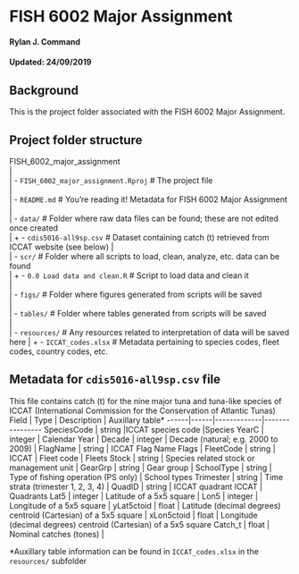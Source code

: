 # FISH 6002 Major Assignment
#### Rylan J. Command
#### Updated: 24/09/2019

## Background
This is the project folder associated with the FISH 6002 Major Assignment. 

## Project folder structure  
  
FISH_6002_major_assignment  
|  
| - `FISH_6002_major_assignment.Rproj`  # The project file  
|  
| - `README.md`  # You’re reading it! Metadata for FISH 6002 Major Assignment
|  
| - `data/`  # Folder where raw data files can be found; these are not edited once created  
|      + - `cdis5016-all9sp.csv`  # Dataset containing catch (t) retrieved from ICCAT website (see below)
|  
| - `scr/`  # Folder where all scripts to load, clean, analyze, etc. data can be found  
|      + - `0.0 Load data and clean.R`  # Script to load data and clean it  
|  
| - `figs/` # Folder where figures generated from scripts will be saved  
|  
| - `tables/`  # Folder where tables generated from scripts will be saved  
|  
| - `resources/`  # Any resources related to interpretation of data will be saved here 
|      + - `ICCAT_codes.xlsx`  # Metadata pertaining to species codes, fleet codes, country codes, etc.

## Metadata for `cdis5016-all9sp.csv` file
This file contains catch (t) for the nine major tuna and tuna-like species of ICCAT (International Commission for the Conservation of Atlantic Tunas)
Field | Type | Description | Auxillary table*
------|------|-------------|----------------
SpeciesCode | string |ICCAT species code |Species
YearC | integer | Calendar Year |
Decade | integer | Decade (natural; e.g. 2000 to 2009) |
FlagName | string | ICCAT Flag Name Flags |
FleetCode | string | ICCAT | Fleet code | Fleets
Stock | string | Species related stock or management unit |
GearGrp | string | Gear group |
SchoolType | string | Type of fishing operation (PS only) | School types
Trimester | string | Time strata (trimester 1, 2, 3, 4) |
QuadID | string | ICCAT quadrant ICCAT | Quadrants
Lat5 | integer | Latitude of a 5x5 square | 
Lon5 | integer | Longitude of a 5x5 square |
yLat5ctoid | float | Latitude (decimal degrees) centroid (Cartesian) of a 5x5 square |
xLon5ctoid | float | Longitude (decimal degrees) centroid (Cartesian) of a 5x5 square
Catch_t | float | Nominal catches (tones) |  

*Auxillary table information can be found in `ICCAT_codes.xlsx` in the `resources/` subfolder  



